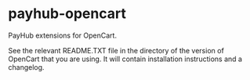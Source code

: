 payhub-opencart
===============

PayHub extensions for OpenCart.

See the relevant README.TXT file in the directory of the version of OpenCart that you are using.  It will contain installation instructions and a changelog. 
